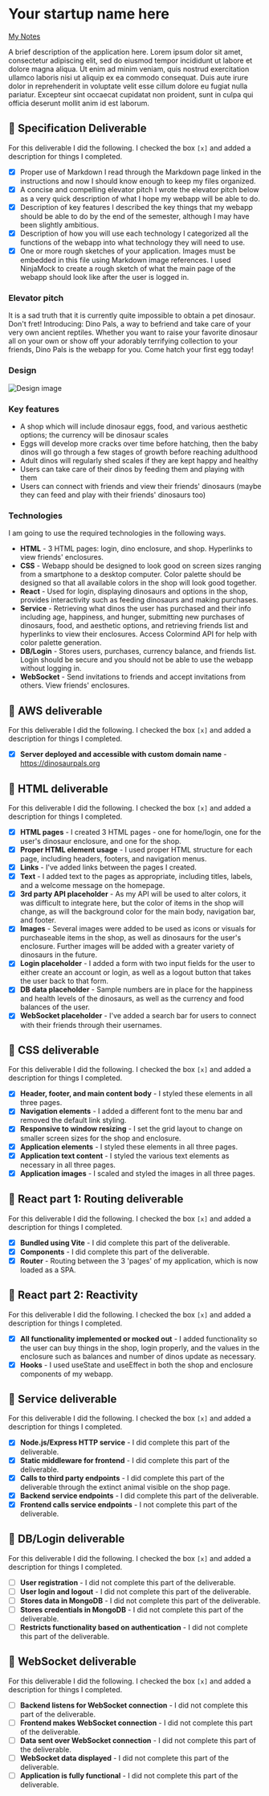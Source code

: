 # Your startup name here

[My Notes](notes.md)

A brief description of the application here. Lorem ipsum dolor sit amet, consectetur adipiscing elit, sed do eiusmod tempor incididunt ut labore et dolore magna aliqua. Ut enim ad minim veniam, quis nostrud exercitation ullamco laboris nisi ut aliquip ex ea commodo consequat. Duis aute irure dolor in reprehenderit in voluptate velit esse cillum dolore eu fugiat nulla pariatur. Excepteur sint occaecat cupidatat non proident, sunt in culpa qui officia deserunt mollit anim id est laborum.

## 🚀 Specification Deliverable

For this deliverable I did the following. I checked the box `[x]` and added a description for things I completed.

- [x] Proper use of Markdown
I read through the Markdown page linked in the instructions and now I should know enough to keep my files organized.
- [x] A concise and compelling elevator pitch
I wrote the elevator pitch below as a very quick description of what I hope my webapp will be able to do.
- [x] Description of key features
I described the key things that my webapp should be able to do by the end of the semester, although I may have been slightly ambitious.
- [x] Description of how you will use each technology
I categorized all the functions of the webapp into what technology they will need to use.
- [x] One or more rough sketches of your application. Images must be embedded in this file using Markdown image references.
I used NinjaMock to create a rough sketch of what the main page of the webapp should look like after the user is logged in.

### Elevator pitch

It is a sad truth that it is currently quite impossible to obtain a pet dinosaur. Don't fret! Introducing: Dino Pals, a way to befriend and take care of your very own ancient reptiles. Whether you want to raise your favorite dinosaur all on your own or show off your adorably terrifying collection to your friends, Dino Pals is the webapp for you. Come hatch your first egg today!

### Design

![Design image](mock-dino-UI.png)

### Key features

- A shop which will include dinosaur eggs, food, and various aesthetic options; the currency will be dinosaur scales
- Eggs will develop more cracks over time before hatching, then the baby dinos will go through a few stages of growth before reaching adulthood
- Adult dinos will regularly shed scales if they are kept happy and healthy
- Users can take care of their dinos by feeding them and playing with them
- Users can connect with friends and view their friends' dinosaurs (maybe they can feed and play with their friends' dinosaurs too)

### Technologies

I am going to use the required technologies in the following ways.

- **HTML** - 3 HTML pages: login, dino enclosure, and shop. Hyperlinks to view friends' enclosures.
- **CSS** - Webapp should be designed to look good on screen sizes ranging from a smartphone to a desktop computer. Color palette should be designed so that all available colors in the shop will look good together.
- **React** - Used for login, displaying dinosaurs and options in the shop, provides interactivity such as feeding dinosaurs and making purchases.
- **Service** - Retrieving what dinos the user has purchased and their info including age, happiness, and hunger, submitting new purchases of dinosaurs, food, and aesthetic options, and retrieving friends list and hyperlinks to view their enclosures. Access Colormind API for help with color palette generation.
- **DB/Login** - Stores users, purchases, currency balance, and friends list. Login should be secure and you should not be able to use the webapp without logging in.
- **WebSocket** - Send invitations to friends and accept invitations from others. View friends' enclosures.

## 🚀 AWS deliverable

For this deliverable I did the following. I checked the box `[x]` and added a description for things I completed.

- [x] **Server deployed and accessible with custom domain name** - https://dinosaurpals.org

## 🚀 HTML deliverable

For this deliverable I did the following. I checked the box `[x]` and added a description for things I completed.

- [x] **HTML pages** - I created 3 HTML pages - one for home/login, one for the user's dinosaur enclosure, and one for the shop.
- [x] **Proper HTML element usage** - I used proper HTML structure for each page, including headers, footers, and navigation menus.
- [x] **Links** - I've added links between the pages I created.
- [x] **Text** - I added text to the pages as appropriate, including titles, labels, and a welcome message on the homepage.
- [x] **3rd party API placeholder** - As my API will be used to alter colors, it was difficult to integrate here, but the color of items in the shop will change, as will the background color for the main body, navigation bar, and footer.
- [x] **Images** - Several images were added to be used as icons or visuals for purchaseable items in the shop, as well as dinosaurs for the user's enclosure. Further images will be added with a greater variety of dinosaurs in the future.
- [x] **Login placeholder** - I added a form with two input fields for the user to either create an account or login, as well as a logout button that takes the user back to that form.
- [x] **DB data placeholder** - Sample numbers are in place for the happiness and health levels of the dinosaurs, as well as the currency and food balances of the user. 
- [x] **WebSocket placeholder** - I've added a search bar for users to connect with their friends through their usernames.

## 🚀 CSS deliverable

For this deliverable I did the following. I checked the box `[x]` and added a description for things I completed.

- [x] **Header, footer, and main content body** - I styled these elements in all three pages.
- [x] **Navigation elements** - I added a different font to the menu bar and removed the default link styling.
- [x] **Responsive to window resizing** - I set the grid layout to change on smaller screen sizes for the shop and enclosure.
- [x] **Application elements** - I styled these elements in all three pages.
- [x] **Application text content** - I styled the various text elements as necessary in all three pages.
- [x] **Application images** - I scaled and styled the images in all three pages.

## 🚀 React part 1: Routing deliverable

For this deliverable I did the following. I checked the box `[x]` and added a description for things I completed.

- [x] **Bundled using Vite** - I did complete this part of the deliverable.
- [x] **Components** - I did complete this part of the deliverable.
- [x] **Router** - Routing between the 3 'pages' of my application, which is now loaded as a SPA.

## 🚀 React part 2: Reactivity

For this deliverable I did the following. I checked the box `[x]` and added a description for things I completed.

- [x] **All functionality implemented or mocked out** - I added functionality so the user can buy things in the shop, login properly, and the values in the enclosure such as balances and number of dinos update as necessary.
- [x] **Hooks** - I used useState and useEffect in both the shop and enclosure components of my webapp.

## 🚀 Service deliverable

For this deliverable I did the following. I checked the box `[x]` and added a description for things I completed.

- [x] **Node.js/Express HTTP service** - I did complete this part of the deliverable.
- [x] **Static middleware for frontend** - I did complete this part of the deliverable.
- [x] **Calls to third party endpoints** - I did complete this part of the deliverable through the extinct animal visible on the shop page.
- [x] **Backend service endpoints** - I did complete this part of the deliverable.
- [x] **Frontend calls service endpoints** - I not complete this part of the deliverable.

## 🚀 DB/Login deliverable

For this deliverable I did the following. I checked the box `[x]` and added a description for things I completed.

- [ ] **User registration** - I did not complete this part of the deliverable.
- [ ] **User login and logout** - I did not complete this part of the deliverable.
- [ ] **Stores data in MongoDB** - I did not complete this part of the deliverable.
- [ ] **Stores credentials in MongoDB** - I did not complete this part of the deliverable.
- [ ] **Restricts functionality based on authentication** - I did not complete this part of the deliverable.

## 🚀 WebSocket deliverable

For this deliverable I did the following. I checked the box `[x]` and added a description for things I completed.

- [ ] **Backend listens for WebSocket connection** - I did not complete this part of the deliverable.
- [ ] **Frontend makes WebSocket connection** - I did not complete this part of the deliverable.
- [ ] **Data sent over WebSocket connection** - I did not complete this part of the deliverable.
- [ ] **WebSocket data displayed** - I did not complete this part of the deliverable.
- [ ] **Application is fully functional** - I did not complete this part of the deliverable.
